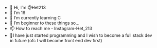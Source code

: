 - 👋 Hi, I’m @Het213
- 👀 I’m 16
- 🌱 I’m currently learning C 
- 💞️ I’m beginner to these things so...
- 📫 How to reach me - Instagram-Het_213
- 🤧I have just started programming and I wish to become a full stack dev in future (ofc I will become front end dev first)

<!---
Het213/Het213 is a ✨ special ✨ repository because its `README.md` (this file) appears on your GitHub profile.
You can click the Preview link to take a look at your changes.
--->
